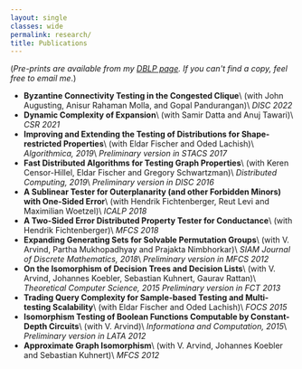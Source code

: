 ```yaml
---
layout: single
classes: wide
permalink: research/
title: Publications
---
```


(*Pre-prints are available from my [DBLP page](https://dblp.org/pid/23/10305.html). If you can't find a copy, feel free to email me*.)

- **Byzantine Connectivity Testing in the Congested Clique**\\
	(with John Augusting, Anisur Rahaman Molla, and Gopal Pandurangan)\\
	*DISC 2022*
- **Dynamic Complexity of Expansion**\\
	(with Samir Datta and Anuj Tawari)\\
	*CSR 2021*
- **Improving and Extending the Testing of Distributions for Shape-restricted Properties**\\
	(with Eldar Fischer and Oded Lachish)\\
	*Algorithmica, 2019*\\
	*Preliminary version in STACS 2017*
- **Fast Distributed Algorithms for Testing Graph Properties**\\
	(with Keren Censor-Hillel, Eldar Fischer and Gregory Schwartzman)\\
	*Distributed Computing, 2019*\\
	*Preliminary version in DISC 2016*
- **A Sublinear Tester for Outerplanarity (and other Forbidden Minors) with One-Sided Error**\\
	(with Hendrik Fichtenberger, Reut Levi and Maximilian Woetzel)\\
	*ICALP 2018*
- **A Two-Sided Error Distributed Property Tester for Conductance**\\
	(with Hendrik Fichtenberger)\\
	*MFCS 2018*
- **Expanding Generating Sets for Solvable Permutation Groups**\\
	(with V. Arvind, Partha Mukhopadhyay and Prajakta Nimbhorkar)\\
	*SIAM Journal of Discrete Mathematics, 2018*\\
	*Preliminary version in MFCS 2012*
- **On the Isomorphism of Decision Trees and Decision Lists**\\
	(with V. Arvind, Johannes Koebler, Sebastian Kuhnert, Gaurav Rattan)\\
	*Theoretical Computer Science, 2015*
	*Preliminary version in FCT 2013*
- **Trading Query Complexity for Sample-based Testing and Multi-testing Scalability**\\
	(with Eldar Fischer and Oded Lachish)\\
	*FOCS 2015*
- **Isomorphism Testing of Boolean Functions Computable by Constant-Depth Circuits**\\
	(with V. Arvind)\\
	*Informationa and Computation, 2015*\\
	*Preliminary version in LATA 2012*
- **Approximate Graph Isomorphism**\\
	(with V. Arvind, Johannes Koebler and Sebastian Kuhnert)\\
	*MFCS 2012*

